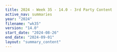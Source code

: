 ```yaml
---
title: 2024 - Week 35 - 14.0 - 3rd Party Content
active_nav: summaries
year: "2024"
filename: "wk35"
version: "14.0"
start_date: "2024-08-26"
end_date: "2024-09-01"
layout: "summary_content"
---
```

